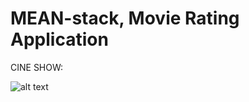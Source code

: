 # MEAN-stack, Movie Rating Application

CINE SHOW: 

![alt text](https://78.media.tumblr.com/ad348cd6f99fcf7bb9f3ff01d300f1b0/tumblr_p71obw93AS1xpj8y9o1_1280.png)
